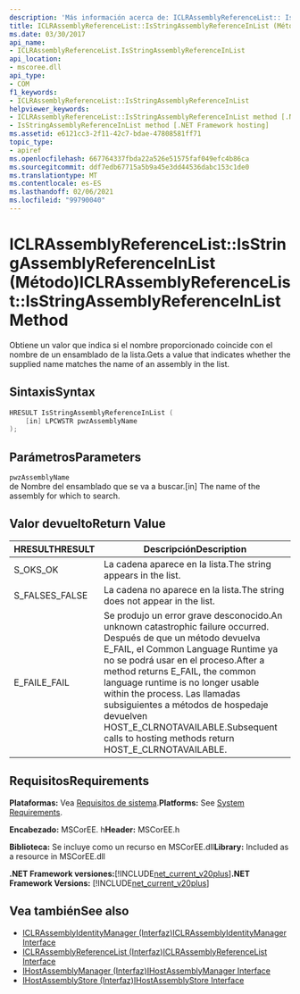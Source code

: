 ```yaml
---
description: 'Más información acerca de: ICLRAssemblyReferenceList:: IsStringAssemblyReferenceInList ((método)'
title: ICLRAssemblyReferenceList::IsStringAssemblyReferenceInList (Método)
ms.date: 03/30/2017
api_name:
- ICLRAssemblyReferenceList.IsStringAssemblyReferenceInList
api_location:
- mscoree.dll
api_type:
- COM
f1_keywords:
- ICLRAssemblyReferenceList::IsStringAssemblyReferenceInList
helpviewer_keywords:
- ICLRAssemblyReferenceList::IsStringAssemblyReferenceInList method [.NET Framework hosting]
- IsStringAssemblyReferenceInList method [.NET Framework hosting]
ms.assetid: e6121cc3-2f11-42c7-bdae-47808581ff71
topic_type:
- apiref
ms.openlocfilehash: 667764337fbda22a526e51575faf049efc4b86ca
ms.sourcegitcommit: ddf7edb67715a5b9a45e3dd44536dabc153c1de0
ms.translationtype: MT
ms.contentlocale: es-ES
ms.lasthandoff: 02/06/2021
ms.locfileid: "99790040"
---
```

# <a name="iclrassemblyreferencelistisstringassemblyreferenceinlist-method"></a><span data-ttu-id="30a27-103">ICLRAssemblyReferenceList::IsStringAssemblyReferenceInList (Método)</span><span class="sxs-lookup"><span data-stu-id="30a27-103">ICLRAssemblyReferenceList::IsStringAssemblyReferenceInList Method</span></span>

<span data-ttu-id="30a27-104">Obtiene un valor que indica si el nombre proporcionado coincide con el nombre de un ensamblado de la lista.</span><span class="sxs-lookup"><span data-stu-id="30a27-104">Gets a value that indicates whether the supplied name matches the name of an assembly in the list.</span></span>  
  
## <a name="syntax"></a><span data-ttu-id="30a27-105">Sintaxis</span><span class="sxs-lookup"><span data-stu-id="30a27-105">Syntax</span></span>  
  
```cpp  
HRESULT IsStringAssemblyReferenceInList (  
    [in] LPCWSTR pwzAssemblyName  
);  
```  
  
## <a name="parameters"></a><span data-ttu-id="30a27-106">Parámetros</span><span class="sxs-lookup"><span data-stu-id="30a27-106">Parameters</span></span>  

 `pwzAssemblyName`  
 <span data-ttu-id="30a27-107">de Nombre del ensamblado que se va a buscar.</span><span class="sxs-lookup"><span data-stu-id="30a27-107">[in] The name of the assembly for which to search.</span></span>  
  
## <a name="return-value"></a><span data-ttu-id="30a27-108">Valor devuelto</span><span class="sxs-lookup"><span data-stu-id="30a27-108">Return Value</span></span>  
  
|<span data-ttu-id="30a27-109">HRESULT</span><span class="sxs-lookup"><span data-stu-id="30a27-109">HRESULT</span></span>|<span data-ttu-id="30a27-110">Descripción</span><span class="sxs-lookup"><span data-stu-id="30a27-110">Description</span></span>|  
|-------------|-----------------|  
|<span data-ttu-id="30a27-111">S_OK</span><span class="sxs-lookup"><span data-stu-id="30a27-111">S_OK</span></span>|<span data-ttu-id="30a27-112">La cadena aparece en la lista.</span><span class="sxs-lookup"><span data-stu-id="30a27-112">The string appears in the list.</span></span>|  
|<span data-ttu-id="30a27-113">S_FALSE</span><span class="sxs-lookup"><span data-stu-id="30a27-113">S_FALSE</span></span>|<span data-ttu-id="30a27-114">La cadena no aparece en la lista.</span><span class="sxs-lookup"><span data-stu-id="30a27-114">The string does not appear in the list.</span></span>|  
|<span data-ttu-id="30a27-115">E_FAIL</span><span class="sxs-lookup"><span data-stu-id="30a27-115">E_FAIL</span></span>|<span data-ttu-id="30a27-116">Se produjo un error grave desconocido.</span><span class="sxs-lookup"><span data-stu-id="30a27-116">An unknown catastrophic failure occurred.</span></span> <span data-ttu-id="30a27-117">Después de que un método devuelva E_FAIL, el Common Language Runtime ya no se podrá usar en el proceso.</span><span class="sxs-lookup"><span data-stu-id="30a27-117">After a method returns E_FAIL, the common language runtime is no longer usable within the process.</span></span> <span data-ttu-id="30a27-118">Las llamadas subsiguientes a métodos de hospedaje devuelven HOST_E_CLRNOTAVAILABLE.</span><span class="sxs-lookup"><span data-stu-id="30a27-118">Subsequent calls to hosting methods return HOST_E_CLRNOTAVAILABLE.</span></span>|  
  
## <a name="requirements"></a><span data-ttu-id="30a27-119">Requisitos</span><span class="sxs-lookup"><span data-stu-id="30a27-119">Requirements</span></span>  

 <span data-ttu-id="30a27-120">**Plataformas:** Vea [Requisitos de sistema](../../get-started/system-requirements.md).</span><span class="sxs-lookup"><span data-stu-id="30a27-120">**Platforms:** See [System Requirements](../../get-started/system-requirements.md).</span></span>  
  
 <span data-ttu-id="30a27-121">**Encabezado:** MSCorEE. h</span><span class="sxs-lookup"><span data-stu-id="30a27-121">**Header:** MSCorEE.h</span></span>  
  
 <span data-ttu-id="30a27-122">**Biblioteca:** Se incluye como un recurso en MSCorEE.dll</span><span class="sxs-lookup"><span data-stu-id="30a27-122">**Library:** Included as a resource in MSCorEE.dll</span></span>  
  
 <span data-ttu-id="30a27-123">**.NET Framework versiones:**[!INCLUDE[net_current_v20plus](../../../../includes/net-current-v20plus-md.md)]</span><span class="sxs-lookup"><span data-stu-id="30a27-123">**.NET Framework Versions:** [!INCLUDE[net_current_v20plus](../../../../includes/net-current-v20plus-md.md)]</span></span>  
  
## <a name="see-also"></a><span data-ttu-id="30a27-124">Vea también</span><span class="sxs-lookup"><span data-stu-id="30a27-124">See also</span></span>

- [<span data-ttu-id="30a27-125">ICLRAssemblyIdentityManager (Interfaz)</span><span class="sxs-lookup"><span data-stu-id="30a27-125">ICLRAssemblyIdentityManager Interface</span></span>](iclrassemblyidentitymanager-interface.md)
- [<span data-ttu-id="30a27-126">ICLRAssemblyReferenceList (Interfaz)</span><span class="sxs-lookup"><span data-stu-id="30a27-126">ICLRAssemblyReferenceList Interface</span></span>](iclrassemblyreferencelist-interface.md)
- [<span data-ttu-id="30a27-127">IHostAssemblyManager (Interfaz)</span><span class="sxs-lookup"><span data-stu-id="30a27-127">IHostAssemblyManager Interface</span></span>](ihostassemblymanager-interface.md)
- [<span data-ttu-id="30a27-128">IHostAssemblyStore (Interfaz)</span><span class="sxs-lookup"><span data-stu-id="30a27-128">IHostAssemblyStore Interface</span></span>](ihostassemblystore-interface.md)
